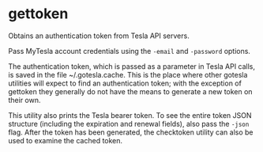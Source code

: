 gettoken
========

Obtains an authentication token from Tesla API servers.

Pass MyTesla account credentials using the `-email` and `-password`
options.

The authentication token, which is passed as a parameter in Tesla API
calls, is saved in the file ~/.gotesla.cache.  This is the place where
other gotesla utilities will expect to find an authentication token;
with the exception of gettoken they generally do not have the means to
generate a new token on their own.

This utility also prints the Tesla bearer token.  To see the entire
token JSON structure (including the expiration and renewal fields),
also pass the `-json` flag.  After the token has been generated, the
checktoken utility can also be used to examine the cached token.
